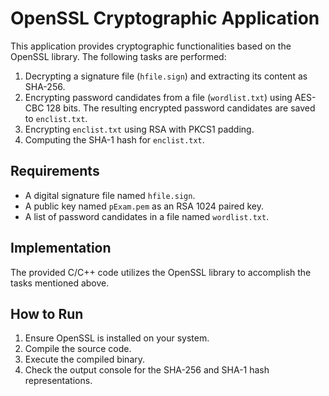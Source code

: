 # OpenSSL Cryptographic Application

This application provides cryptographic functionalities based on the OpenSSL library. The following tasks are performed:

1. Decrypting a signature file (`hfile.sign`) and extracting its content as SHA-256.
2. Encrypting password candidates from a file (`wordlist.txt`) using AES-CBC 128 bits. The resulting encrypted password candidates are saved to `enclist.txt`.
3. Encrypting `enclist.txt` using RSA with PKCS1 padding.
4. Computing the SHA-1 hash for `enclist.txt`.

## Requirements

- A digital signature file named `hfile.sign`.
- A public key named `pExam.pem` as an RSA 1024 paired key.
- A list of password candidates in a file named `wordlist.txt`.

## Implementation

The provided C/C++ code utilizes the OpenSSL library to accomplish the tasks mentioned above.

## How to Run

1. Ensure OpenSSL is installed on your system.
2. Compile the source code.
3. Execute the compiled binary.
4. Check the output console for the SHA-256 and SHA-1 hash representations.



